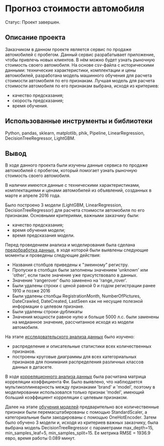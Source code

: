 # Прогноз стоимости автомобиля
Статус: Проект завершен.

## Описание проекта
Заказчиком в данном проекте является сервис по продаже автомобилей с пробегом. Данный сервис разрабатывает приложение, чтобы привлечь новых клиентов. В нём можно будет узнать рыночную стоимость своего автомобиля. 
На основе csv-файла с историческими данными: технические характеристики, комплектации и цены автомобилей, разработана модель машинного обучения для расчета стоимости автомобиля по его признакам. Лучшая модель для расчета стоимости автомобиля по его признакам выбрана, исходя из критериев:
- качество предсказания;
- скорость предсказания;
- время обучения.

## Использованные инструменты и библиотеки
Python, pandas, sklearn, matplotlib, phik, Pipeline, LinearRegression, DecisionTreeRegressor, LightGBM.

## Вывод
В ходе данного проекта были изучены данные сервиса по продаже автомобилей с пробегом, который помогает узнать рыночную стоимость своего автомобиля.

В наличии имеются данные с техническими характеристиками, комплектациями и ценами автомобилей из объявлений, созданных в марте и апреле 2016 года.

Было построено 3 модели (LightGBM, LinearRegression, DecisionTreeRegressor) для расчета стоимости автомобиля по его признакам. Основными критериями, важными заказчику были:
- качество предсказания;
- время обучения модели;
- время предсказания модели.

Перед проведением анализа и моделирования была сделана <u>предобработка данных</u>, в ходе которой были выявлены следующие моменты и проведены следующие действия:
- Названия столбцов приведены к "змеиному" регистру.
- Пропуски в столбцах были заполнены значением 'unknown' или 'other', если такле значение уже присутствовало в данных.
- Значение 'rangerover' было заменено на 'range_rover'.
- Были удалены строки с ценой равной 0 и годом регистрации ранее 1910 и позже 2016
- Были удалены столбцы RegistrationMonth, NumberOfPictures, DateCrawled, DateCreated, LastSeen как не несущие полезной информации о целевом признаке.
- Были удалены строки-дубликаты
- Значения мощности равное нулю и больше 5000 л.с. были заменены на медианное значение, рассчитанное исходя из модели автомобиля.

На этапе <u>исследовательского анализа данных</u> было изучено:
- распределение и описательные статистики всех количественных признаков.
- построены круговые диаграммы для всех категориальных признаков для понимания распределения различных классов данных в датасете.

В ходе <u>корреляционного анализа данных</u> была расчитана матрица корреляции коэффициента Фи. Было выявлено, что наблюдается мультиколлинеарность между признаками 'brand' и 'model', поэтому в моделировании использовался только признак 'model', имеющий больший коэффициент корреляции с целевым признаком.

Далее на этапе <u>обучения моделей</u> предварительно все количественные признаки были перемасштабированы с помощью StandardScaler, а категориальные были закодированы с помощью OneHotEncoder. Затем было обучено 3 модели и, исходя из критериев важных заказчику, была выбрана модель DecisionTreeRegressor с параметрами max_depth=15, min_samples_leaf=5, min_samples_split=15. Ее метрика RMSE = 1936.9 евро, время работы 0.089 минут.
